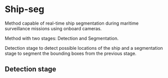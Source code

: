 # Ship-seg
Method capable of real-time ship segmentation during maritime surveillance missions using onboard cameras.

Method with two stages: Detection and Segmentation.

Detection stage to detect possible locations of the ship and a segmentation stage to segment the bounding boxes from the previous stage.

## Detection stage
